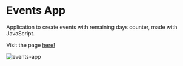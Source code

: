 # Events App

Application to create events with remaining days counter, made with JavaScript.

Visit the page [here!](https://manueldilena.github.io/events-app/)

![events-app](https://github.com/user-attachments/assets/a3ac509e-c6bf-47db-aeaf-53ae12ff819d)
